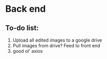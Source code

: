 # Back end
## To-do list:
1. Upload all edited images to a google drive
2. Pull images from drive? Feed to front end
3. good ol' axios